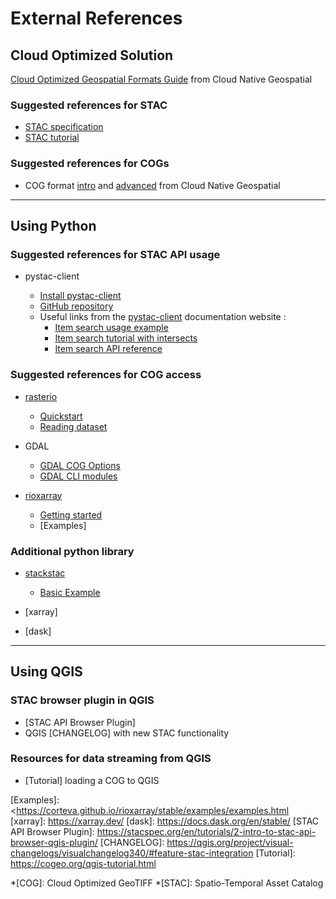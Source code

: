 <!-- ---
subtitle: Non-exhaustive gathering of relevant resources.
--- -->

# External References 

## Cloud Optimized Solution 
[Cloud Optimized Geospatial Formats Guide] from Cloud Native Geospatial
### Suggested references for STAC 
- [STAC specification]
- [STAC tutorial]
### Suggested references for COGs
- COG format [intro] and [advanced] from Cloud Native Geospatial

---
## Using Python 
### Suggested references for STAC API usage
- pystac-client  

    - [Install pystac-client]
    - [GitHub repository]
    - Useful links from the [pystac-client] documentation website : 
        - [Item search usage example]
        - [Item search tutorial with intersects]
        - [Item search API reference]

### Suggested references for COG access
- [rasterio]

    - [Quickstart] 
    - [Reading dataset]

- GDAL

    - [GDAL COG Options]
    - [GDAL CLI modules]

- [rioxarray]

    - [Getting started]
    - [Examples]

### Additional python library
- [stackstac]

    - [Basic Example]
    
- [xarray]
- [dask]

---
## Using QGIS 
### STAC browser plugin in QGIS
- [STAC API Browser Plugin]
- QGIS [CHANGELOG] with new STAC functionality

### Resources for data streaming from QGIS
- [Tutorial] loading a COG to QGIS


[pystac-client]: https://pystac-client.readthedocs.io/en/stable/
[Item search usage example]: https://pystac-client.readthedocs.io/en/stable/usage.html#itemsearch
[Item search API reference]: <https://pystac-client.readthedocs.io/en/stable/api.html#item-search>
[Item search tutorial with intersects]: https://pystac-client.readthedocs.io/en/stable/tutorials/item-search-intersects.html
[GitHub repository]: https://github.com/stac-utils/pystac-client/tree/main/docs/tutorials
[Install pystac-client]: https://github.com/stac-utils/pystac-client
[STAC specification]: https://stacspec.org/en/
[STAC tutorial]: https://stacspec.org/en/tutorials/
[Cloud Optimized Geospatial Formats Guide]: https://guide.cloudnativegeo.org/
[intro]: https://guide.cloudnativegeo.org/cloud-optimized-geotiffs/intro.html
[advanced]: https://guide.cloudnativegeo.org/cloud-optimized-geotiffs/cogs-details.html
[rasterio]: https://github.com/rasterio/rasterio
[Reading dataset]: https://rasterio.readthedocs.io/en/stable/topics/reading.html
[Quickstart]: https://rasterio.readthedocs.io/en/stable/quickstart.html
[stackstac]: https://stackstac.readthedocs.io/en/latest/
[Basic example]: https://stackstac.readthedocs.io/en/latest/basic.html
[GDAL COG Options]: https://gdal.org/en/stable/drivers/raster/cog.html#raster-cog
[GDAL CLI modules]: https://gdal.org/en/stable/programs/index.html#raster-programs
[rioxarray]: https://corteva.github.io/rioxarray/stable/
[Getting started]: https://corteva.github.io/rioxarray/stable/getting_started/getting_started.html
[Examples]: <https://corteva.github.io/rioxarray/stable/examples/examples.html
[xarray]: https://xarray.dev/
[dask]: https://docs.dask.org/en/stable/
[STAC API Browser Plugin]: https://stacspec.org/en/tutorials/2-intro-to-stac-api-browser-qgis-plugin/
[CHANGELOG]: https://qgis.org/project/visual-changelogs/visualchangelog340/#feature-stac-integration
[Tutorial]: https://cogeo.org/qgis-tutorial.html

*[COG]: Cloud Optimized GeoTIFF
*[STAC]: Spatio-Temporal Asset Catalog